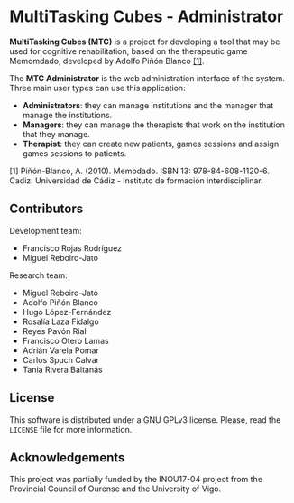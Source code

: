 # MultiTasking Cubes - Administrator

**MultiTasking Cubes (MTC)** is a project for developing a tool that may be used
for cognitive rehabilitation, based on the therapeutic game Memomdado,
developed by Adolfo Piñón Blanco [[1]](#ref1).

The **MTC Administrator** is the web administration interface of the system.
Three main user types can use this application:

* **Administrators**: they can manage institutions and the manager that manage
the institutions.
* **Managers**: they can manage the therapists that work on the institution
that they manage.
* **Therapist**: they can create new patients, games sessions and assign games
sessions to patients.

<a name="ref1">[1]</a> Piñón-Blanco, A. (2010). Memodado. ISBN 13: 
978-84-608-1120-6. Cadiz: Universidad de Cádiz - Instituto de formación
interdisciplinar.

## Contributors
Development team:
* Francisco Rojas Rodríguez
* Miguel Reboiro-Jato

Research team:
* Miguel Reboiro-Jato
* Adolfo Piñón Blanco
* Hugo López-Fernández
* Rosalía Laza Fidalgo
* Reyes Pavón Rial
* Francisco Otero Lamas
* Adrián Varela Pomar
* Carlos Spuch Calvar
* Tania Rivera Baltanás

## License
This software is distributed under a GNU GPLv3 license. Please, read the
`LICENSE` file for more information.

## Acknowledgements
This project was partially funded by the INOU17-04 project from the Provincial
Council of Ourense and the University of Vigo.